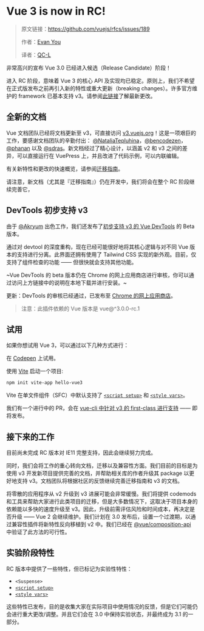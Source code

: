 # Vue 3 is now in RC!

> 原文链接：https://github.com/vuejs/rfcs/issues/189
>
> 作者：[Evan You](https://github.com/yyx990803)
>
> 译者：[QC-L](https://github.com/QC-L)

非常高兴的宣布 Vue 3.0 已经进入候选（Release Candidate）阶段！

进入 RC 阶段，意味着 Vue 3 的核心 API 及实现均已稳定。原则上，我们不希望在正式版发布之前再引入新的特性或重大更新（breaking changes）。许多官方维护的 framework 已基本支持 v3。请参阅[此链接](https://github.com/vuejs/vue-next#status-of-the-rest-of-the-framework)了解最新更改。

## 全新的文档

Vue 文档团队已经将文档更新至 v3，可直接访问 [v3.vuejs.org](https://v3.vuejs.org)！这是一项艰巨的工作，要感谢文档团队的辛勤付出： [@NataliaTepluhina](https://github.com/NataliaTepluhina)，[@bencodezen](https://github.com/bencodezen)，[@phanan](https://github.com/phanan) 以及 [@sdras](https://github.com/sdras)。新文档经过了精心设计，以涵盖 v2 和 v3 之间的差异，可以直接运行在 VuePress 上，并且改进了代码示例，可以内联编辑。

有关新特性和更改的快速概览，请参阅[迁移指南](https://v3.vuejs.org/guide/migration/introduction.html)。

请注意，新文档（尤其是『迁移指南』）仍在开发中，我们将会在整个 RC 阶段继续完善它，

## DevTools 初步支持 v3

由于 [@Akryum](https://github.com/Akryum) 出色工作，我们还发布了[初步支持 v3 的 Vue DevTools](https://github.com/vuejs/vue-devtools/releases/tag/v6.0.0-beta.1) 的 Beta 版本。

通过对 devtool 的深度重构，现在已经可能很好地将其核心逻辑与对不同 Vue 版本的支持进行分离。此界面还拥有使用了 Tailwind CSS 实现的新外观。目前，仅支持了组件检查的功能 —— 但很快就会支持其他功能。

~Vue DevTools 的 beta 版本仍在 Chrome 的网上应用商店进行审核，你可以通过访问上方链接中的说明在本地下载并进行安装。~

更新：DevTools 的审核已经通过，已发布至 [Chrome 的网上应用商店](https://chrome.google.com/webstore/detail/vuejs-devtools/ljjemllljcmogpfapbkkighbhhppjdbg)。

> 注意：此插件依赖的 Vue 版本是 vue@^3.0.0-rc.1

## 试用

如果你想试用 Vue 3，可以通过以下几种方式进行：

在 [Codepen](https://codepen.io/team/Vue/pen/KKpRVpx) 上试用。

使用 [Vite](https://github.com/vitejs/vite) 启动一个项目:

```bash
npm init vite-app hello-vue3
```

Vite 在单文件组件（SFC）中默认支持了 [`<script setup>`](https://github.com/vuejs/rfcs/blob/sfc-improvements/active-rfcs/0000-sfc-script-setup.md?rgh-link-date=2020-07-17T20%3A58%3A23Z) 和 [`<style vars>`](https://github.com/vuejs/rfcs/blob/sfc-improvements/active-rfcs/0000-sfc-style-variables.md?rgh-link-date=2020-07-17T20%3A58%3A23Z)。

我们有一个进行中的 PR，会在 [vue-cli 中针对 v3 的 first-class 进行支持](https://github.com/vuejs/vue-cli/pull/5637) —— 即将发布。

## 接下来的工作

目前尚未完成 RC 版本对 IE11 完整支持，因此会继续努力完成。

同时，我们会将工作的重心转向文档，迁移以及兼容性方面。我们目前的目标是为使用 v3 开发新项目提供完善的文档，并帮助相关库的作者升级其 package 以更好地支持 v3。文档团队将根据社区的反馈继续完善迁移指南和 v3 的文档。

将零散的应用程序从 v2 升级到 v3 进展可能会非常缓慢。我们将提供 codemods 和工具来帮助大家进行此类项目的迁移，但是大多数情况下，这取决于项目本身的依赖能以多快的速度升级至 v3。因此，升级前需评估风险和时间成本，再决定是否升级 —— Vue 2 会继续维护。我们计划在 3.0 发布后，设置一个过渡期，以通过兼容性插件将新特性反向移植到 v2 中。我们已经在 [@vue/composition-api](https://github.com/vuejs/composition-api) 中验证了此方法的可行性。

## 实验阶段特性

RC 版本中提供了一些特性，但已标记为实验性特性：

* `<Suspense>`
* [`<script setup>`](https://github.com/vuejs/rfcs/blob/sfc-improvements/active-rfcs/0000-sfc-script-setup.md?rgh-link-date=2020-07-17T20%3A58%3A23Z)
* [`<style vars>`](https://github.com/vuejs/rfcs/blob/sfc-improvements/active-rfcs/0000-sfc-style-variables.md?rgh-link-date=2020-07-17T20%3A58%3A23Z)

这些特性已发布，目的是收集大家在实际项目中使用情况的反馈，但是它们可能仍会进行重大更改/调整。并且它们会在 3.0 中保持实验状态，并最终成为 3.1 的一部分。
